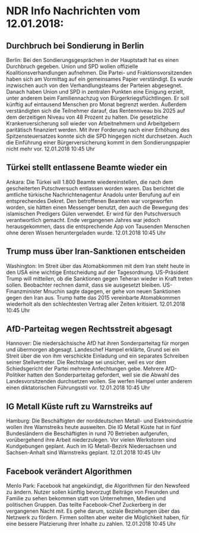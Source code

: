 # NDR Info Nachrichten vom 12.01.2018:


## Durchbruch bei Sondierung in Berlin
Berlin: Bei den Sondierungsgesprächen in der Hauptstadt hat es einen Durchbruch gegeben. Union und SPD wollen offizielle Koalitionsverhandlungen aufnehmen. Die Partei- und Fraktionsvorsitzenden haben sich am Vormittag auf ein gemeinsames Papier verständigt. Es wurde inzwischen auch von den Verhandlungsteams der Parteien abgesegnet. Danach haben Union und SPD in zentralen Punkten eine Einigung erzielt, unter anderem beim Familiennachzug von Bürgerkriegsflüchtlingen. Er soll künftig auf eintausend Menschen pro Monat begrenzt werden. Außerdem verständigten sich die Teilnehmer darauf, das Rentenniveau bis 2025 auf dem derzeitigen Niveau von 48 Prozent zu halten. Die gesetzliche Krankenversicherung soll wieder von Arbeitnehmern und Arbeitgebern paritätisch finanziert werden. Mit ihrer Forderung nach einer Erhöhung des Spitzensteuersatzes konnte sich die SPD hingegen nicht durchsetzen. Auch die Einführung einer Bürgerversicherung kommt in dem Sondierungspapier nicht mehr vor. 12.01.2018 10:45 Uhr 

## Türkei stellt entlassene Beamte wieder ein
Ankara: Die Türkei will 1.800 Beamte wiedereinstellen, die nach dem gescheiterten Putschversuch entlassen worden waren. Das berichtet die amtliche türkische Nachrichtenagentur Anadolu unter Berufung auf ein entsprechendes Dekret. Den betroffenen Beamten war vorgeworfen worden, sie hätten einen Messenger benutzt, den auch die Bewegung des islamischen Predigers Gülen verwendet. Er wird für den Putschversuch verantwortlich gemacht. Ende vergangenen Jahres war jedoch herausgekommen, dass die entsprechende App von Tausenden Menschen ohne deren Wissen heruntergeladen wurde. 12.01.2018 10:45 Uhr 

## Trump muss über Iran-Sanktionen entscheiden
Washington: Im Streit über das Atomabkommen mit dem Iran steht heute in den USA eine wichtige Entscheidung auf der Tagesordnung. US-Präsident Trump will mitteilen, ob die Sanktionen gegen Teheran wieder in Kraft treten sollen. Beobachter rechnen damit, dass sie ausgesetzt bleiben. US-Finanzminister Mnuchin sagte dagegen, er gehe von neuen Sanktionen gegen den Iran aus. Trump hatte das 2015 vereinbarte Atomabkommen wiederholt als den schlechtesten Vertrag aller Zeiten kritisiert. 12.01.2018 10:45 Uhr 

## AfD-Parteitag wegen Rechtsstreit abgesagt
Hannover: Die niedersächsische AfD hat ihren Sonderparteitag für morgen und übermorgen abgesagt. Landeschef Hampel erklärte, Grund sei ein Streit über die von ihm verschickte Einladung und ein separates Schreiben seiner Stellvertreter. Die Rechtslage sei unsicher, weil es vor dem Schiedsgericht der Partei mehrere Anfechtungen gebe. Mehrere AfD-Politiker hatten den Sonderparteitag gefordert, weil sie die Abwahl des Landesvorsitzenden durchsetzen wollen. Sie werfen Hampel unter anderem einen diktatorischen Führungsstil vor. 12.01.2018 10:45 Uhr 

## IG Metall Küste ruft zu Warnstreiks auf
Hamburg: Die Beschäftigten der norddeutschen Metall- und Elektroindustrie wollen ihre Warnstreiks heute ausweiten. Die IG Metall Küste hat in fünf Bundesländern die Beschäftigten in rund 70 Betrieben aufgerufen, vorübergehend ihre Arbeit niederzulegen. Vor vielen Werkstoren sind Kundgebungen geplant. Auch im IG Metall-Bezirk Niedersachsen und Sachsen-Anhalt sind Warnstreiks geplant. 12.01.2018 10:45 Uhr 

## Facebook verändert Algorithmen
Menlo Park: Facebook hat angekündigt, die Algorithmen für den Newsfeed zu ändern. Nutzer sollen künftig bevorzugt Beiträge von Freunden und Familie zu sehen bekommen statt von Unternehmen, Medien und politischen Gruppen. Das teilte Facebook-Chef Zuckerberg in der vergangenen Nacht mit. Es gehe darum, soziale Beziehungen über das Netzwerk zu fördern. Firmen sollten aber weiter die Möglichkeit haben, für eine bessere Platzierung ihrer Inhalte zu zahlen. 12.01.2018 10:45 Uhr 
